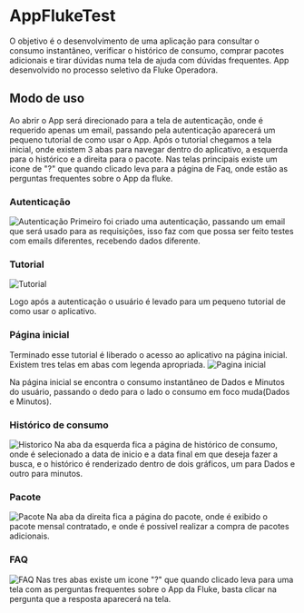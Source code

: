 # AppFlukeTest

O objetivo é o desenvolvimento de uma aplicação para consultar o consumo instantâneo, verificar o histórico de consumo, comprar pacotes adicionais e tirar dúvidas numa tela de ajuda com dúvidas frequentes. 
App desenvolvido no processo seletivo da Fluke Operadora. 


## Modo de uso
Ao abrir o App será direcionado para a tela de autenticação, onde é requerido apenas um email, passando pela autenticação aparecerá um pequeno tutorial de como usar o App.
Após o tutorial chegamos a tela inicial, onde existem 3 abas para navegar dentro do aplicativo, a esquerda para o histórico e a direita para o pacote. Nas telas principais existe um icone de "?" que quando clicado leva para a página de Faq, onde estão as perguntas frequentes sobre o App da fluke.

### Autenticação 
![Autenticação](https://github.com/MatheusGobbi/AppFlukeTest/blob/main/src/assets/Login.PNG)
Primeiro foi criado uma autenticação, passando um email que será usado para as requisições, isso faz com que possa ser feito testes com emails diferentes, recebendo dados diferente.


### Tutorial
![Tutorial](https://github.com/MatheusGobbi/AppFlukeTest/blob/main/src/assets/Tutorial.PNG)

Logo após a autenticação o usuário é levado para um pequeno tutorial de como usar o aplicativo.


### Página inicial
Terminado esse tutorial é liberado o acesso ao aplicativo na página inicial. Existem tres telas em abas com legenda apropriada.
![Pagina inicial](https://github.com/MatheusGobbi/AppFlukeTest/blob/main/src/assets/Home.png)

Na página inicial se encontra o consumo instantâneo de Dados e Minutos do usuário, passando o dedo para o lado o consumo em foco muda(Dados e Minutos).


### Histórico de consumo
![Historico](https://github.com/MatheusGobbi/AppFlukeTest/blob/main/src/assets/Historico.png)
Na aba da esquerda fica a página de histórico de consumo, onde é selecionado a data de inicio e a data final em que deseja fazer a busca, e o histórico é renderizado dentro de dois gráficos, um para Dados e outro para minutos.


### Pacote
![Pacote](https://github.com/MatheusGobbi/AppFlukeTest/blob/main/src/assets/Pacote.png)
Na aba da direita fica a página do pacote, onde é exibido o pacote mensal contratado, e onde é possivel realizar a compra de pacotes adicionais.


### FAQ
![FAQ](https://github.com/MatheusGobbi/AppFlukeTest/blob/main/src/assets/Faq.png)
Nas tres abas existe um icone "?" que quando clicado leva para uma tela com as perguntas frequentes sobre o App da Fluke, basta clicar na pergunta que a resposta aparecerá na tela.
